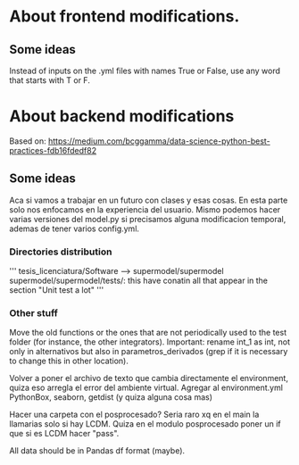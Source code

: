 # About frontend modifications.

## Some ideas
Instead of inputs on the .yml files with names True or False, use any word that starts with T or F.

# About backend modifications
Based on: https://medium.com/bcggamma/data-science-python-best-practices-fdb16fdedf82

## Some ideas
Aca si vamos a trabajar en un futuro con clases y esas cosas. En esta parte solo nos enfocamos en la experiencia del usuario. Mismo podemos hacer varias versiones del model.py si precisamos alguna modificacion temporal, ademas de tener varios config.yml.

### Directories distribution
'''
tesis_licenciatura/Software --> supermodel/supermodel
supermodel/supermodel/tests/: this have conatin all that appear in the section "Unit test a lot" 
'''

### Other stuff
Move the old functions or the ones that are not periodically used to the test folder (for instance, the other integrators). Important: rename int_1 as int, not only in alternativos but also in parametros_derivados (grep if it is necessary to change this in other location).

Volver a poner el archivo de texto que cambia directamente el environment, quiza eso arregla el error del ambiente virtual.
Agregar al environment.yml PythonBox, seaborn, getdist (y quiza alguna cosa mas)

Hacer una carpeta con el posprocesado?  Seria raro xq en el main la llamarias solo si hay LCDM. Quiza en el modulo posprocesado poner un if que si es LCDM hacer "pass".

All data should be in Pandas df format (maybe).

